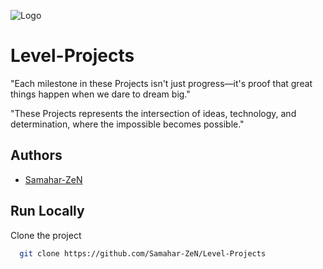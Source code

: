 
![Logo](https://img.freepik.com/free-photo/celebration-labour-day-with-3d-cartoon-portrait-working-woman_23-2151306618.jpg?semt=ais_hybrid)


# Level-Projects

"Each milestone in these Projects isn't just progress—it's proof that great things happen when we dare to dream big."

"These Projects represents the intersection of ideas, technology, and determination, where the impossible becomes possible."

## Authors

- [Samahar-ZeN](https://www.github.com/octokatherine)


## Run Locally

Clone the project

```bash
  git clone https://github.com/Samahar-ZeN/Level-Projects
```


